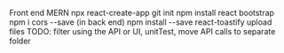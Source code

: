 Front end MERN
npx react-create-app
git init
npm install react bootstrap
npm i cors --save (in back end)
npm install --save react-toastify
upload files
TODO: filter using the API or UI, unitTest, move API calls to separate folder